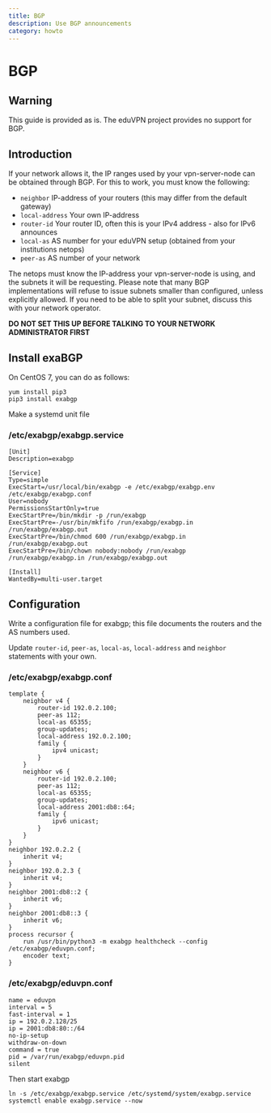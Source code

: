 ```yaml
---
title: BGP
description: Use BGP announcements
category: howto
---
```


# BGP

## Warning

This guide is provided as is.  The eduVPN project provides no support for BGP.


## Introduction

If your network allows it, the IP ranges used by your vpn-server-node can be obtained through BGP.  For this to work, you must know the following:

  * `neighbor` IP-address of your routers (this may differ from the default gateway)
  * `local-address` Your own IP-address
  * `router-id` Your router ID, often this is your IPv4 address - also for IPv6 announces  
  * `local-as` AS number for your eduVPN setup (obtained from your institutions netops)
  * `peer-as` AS number of your network

The netops must know the IP-address your vpn-server-node is using, and the subnets it will be requesting.
Please note that many BGP implementations will refuse to issue subnets smaller than configured, unless explicitly allowed.
If you need to be able to split your subnet, discuss this with your network operator.

**DO NOT SET THIS UP BEFORE TALKING TO YOUR NETWORK ADMINISTRATOR FIRST**


## Install exaBGP

On CentOS 7, you can do as follows:

	yum install pip3
	pip3 install exabgp

Make a systemd unit file

### /etc/exabgp/exabgp.service

	[Unit]
	Description=exabgp

	[Service]
	Type=simple
	ExecStart=/usr/local/bin/exabgp -e /etc/exabgp/exabgp.env /etc/exabgp/exabgp.conf
	User=nobody
	PermissionsStartOnly=true
	ExecStartPre=/bin/mkdir -p /run/exabgp
	ExecStartPre=-/usr/bin/mkfifo /run/exabgp/exabgp.in /run/exabgp/exabgp.out
	ExecStartPre=/bin/chmod 600 /run/exabgp/exabgp.in /run/exabgp/exabgp.out
	ExecStartPre=/bin/chown nobody:nobody /run/exabgp /run/exabgp/exabgp.in /run/exabgp/exabgp.out

	[Install]
	WantedBy=multi-user.target


## Configuration

Write a configuration file for exabgp; this file documents the routers and the AS numbers used.

Update `router-id`, `peer-as`, `local-as`, `local-address` and `neighbor` statements with your own.

### /etc/exabgp/exabgp.conf

	template {
		neighbor v4 {
			router-id 192.0.2.100;
			peer-as 112;
			local-as 65355;
			group-updates;
			local-address 192.0.2.100;
			family {
				ipv4 unicast;
			}
		}
		neighbor v6 {
			router-id 192.0.2.100;
			peer-as 112;
			local-as 65355;
			group-updates;
			local-address 2001:db8::64;
			family {
				ipv6 unicast;
			}
		}
	}
	neighbor 192.0.2.2 {
		inherit v4;
	}
	neighbor 192.0.2.3 {
		inherit v4;
	}
	neighbor 2001:db8::2 {
		inherit v6;
	}
	neighbor 2001:db8::3 {
		inherit v6;
	}
	process recursor {
		run /usr/bin/python3 -m exabgp healthcheck --config /etc/exabgp/eduvpn.conf;
		encoder text;
	}

### /etc/exabgp/eduvpn.conf

	name = eduvpn
	interval = 5
	fast-interval = 1
	ip = 192.0.2.128/25
	ip = 2001:db8:80::/64
	no-ip-setup
	withdraw-on-down
	command = true
	pid = /var/run/exabgp/eduvpn.pid
	silent

Then start exabgp

	ln -s /etc/exabgp/exabgp.service /etc/systemd/system/exabgp.service
	systemctl enable exabgp.service --now
	
